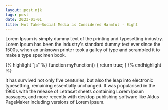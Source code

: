 ```yaml
---
layout: post.njk
tags: post
date: 2023-01-01
title: Hot Take—Social Media is Considered Harmful - Eight
---
```



Lorem Ipsum is simply dummy text of the printing and typesetting industry. Lorem Ipsum has been the industry's standard dummy text ever since the 1500s, when an unknown printer took a galley of type and scrambled it to make a type specimen book. 

{% highlight "js" %}
function myFunction() {
  return true;
}
{% endhighlight %}



It has survived not only five centuries, but also the leap into electronic typesetting, remaining essentially unchanged. It was popularised in the 1960s with the release of Letraset sheets containing Lorem Ipsum passages, and more recently with desktop publishing software like Aldus PageMaker including versions of Lorem Ipsum.



